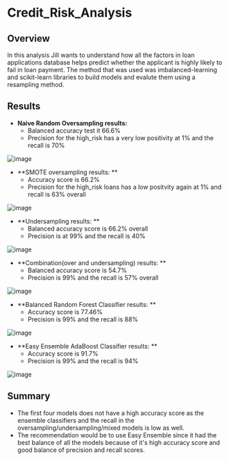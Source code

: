 # Credit_Risk_Analysis

## Overview
In this analysis Jill wants to understand how all the factors in loan applications database helps predict whether the applicant is highly likely to fail in loan payment. The method that was used was imbalanced-learning and scikit-learn libraries to build models and evalute them using a resampling method. 

## Results
- **Naive Random Oversampling results:** 
  - Balanced accuracy test it 66.6%
  - Precision for the high_risk has a very low positivity at 1% and the recall is 70%

![image](https://user-images.githubusercontent.com/84694664/141409679-4af336ab-b53b-4774-9fe2-dae7e9138caf.png)

- **SMOTE oversampling results: **
  - Accuracy score is 66.2%
  - Precision for the high_risk loans has a low positvity again at 1% and recall is 63% overall
  
![image](https://user-images.githubusercontent.com/84694664/141409819-5398111c-eb5b-4f62-ab15-e6b88eb331c0.png)

- **Undersampling results: **
  - Balanced accuracy score is 66.2% overall 
  - Precision is at 99% and the recall is 40%

![image](https://user-images.githubusercontent.com/84694664/141410386-b697c7c5-58ea-46b6-b6ca-2dfb55f4eddf.png)

- **Combination(over and undersampling) results: **
  - Balanced accuracy score is 54.7% 
  - Precision is 99% and the recall is 57% overall

![image](https://user-images.githubusercontent.com/84694664/141410493-9980f1b0-f058-4074-8079-a3b1242b61ff.png)

- **Balanced Random Forest Classifier results: **
  - Accuracy score is 77.46% 
  - Precision is 99% and the recall is 88%
  
![image](https://user-images.githubusercontent.com/84694664/141410577-6461ac81-b523-4f74-a109-dbf84bc67383.png)

- **Easy Ensemble AdaBoost Classifier results: **
  - Accuracy score is 91.7% 
  - Precision is 99% and the recall is 94%
 
![image](https://user-images.githubusercontent.com/84694664/141410904-5cd2c0be-32ac-4370-a5d9-9a2b6492fc69.png)

## Summary
- The first four models does not have a high accuracy score as the ensemble classifiers and the recall in the oversampling/undersampling/mixed models is low as well. 
- The recommendation would be to use Easy Ensemble since it had the best balance of all the models because of it's high accuracy score and good balance of precision and recall scores.


